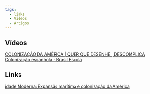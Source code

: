 ```yaml
---
tags:
  - links
  - Vídeos
  - Artigos
---
```

## Vídeos
[COLONIZAÇÃO DA AMÉRICA | QUER QUE DESENHE | DESCOMPLICA](https://youtu.be/lpbyx9O8PP0?si=2qqAoG6O3lfGEhrD)
[Colonização espanhola - Brasil Escola](https://youtu.be/2PLHdi1EUkM?si=zIx8fNQc_rir3CCR)
## Links
[idade Moderna: Expansão marítima e colonização da América ](https://guiadoestudante.abril.com.br/curso-enem/expansao-maritima-e-colonizacao-da-america-as-grandes-navegacoes-e-as-mudancas-decorrentes-da-chegada-de-colombo-ao-novo-continente)